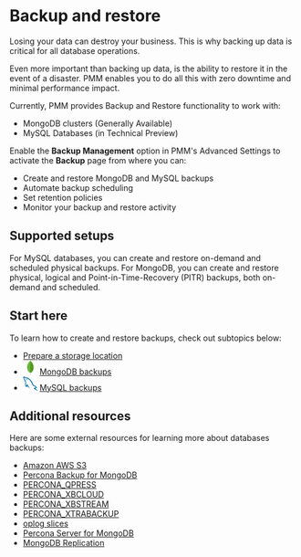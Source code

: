 # Backup and restore

Losing your data can destroy your business. This is why backing up data is critical for all database operations.

Even more important than backing up data, is the ability to restore it in the event of a disaster. PMM enables you to do all this with zero downtime and minimal performance impact.

Currently, PMM provides Backup and Restore functionality to work with:

- MongoDB clusters (Generally Available)
- MySQL Databases (in Technical Preview)

Enable the **Backup Management** option in PMM's Advanced Settings to activate the **Backup** page from where you can: 

- Create and restore MongoDB and MySQL backups 
- Automate backup scheduling
- Set retention policies
- Monitor your backup and restore activity

## Supported setups

For MySQL databases, you can create and restore on-demand and scheduled physical backups. For MongoDB, you can create and restore physical, logical and Point-in-Time-Recovery (PITR) backups, both on-demand and scheduled.

## Start here
To learn how to create and restore backups, check out subtopics below:

- [Prepare a storage location](prepare_storage_location.md)
- ![!](../../_images/MongoDB_Logo.png)  [MongoDB  backups](../../get-started/backup/backup_mongo.md)
- ![!](../../_images/mysql_logo.png) [MySQL backups](backup_mysql.md) 


## Additional resources
Here are some external resources for learning more about databases backups:

- [Amazon AWS S3](https://aws.amazon.com/s3/)
- [Percona Backup for MongoDB](https://www.percona.com/doc/percona-backup-mongodb/installation.html)
- [PERCONA_QPRESS](https://docs.percona.com/percona-xtrabackup/2.4/backup_scenarios/compressed_backup.html)
- [PERCONA_XBCLOUD](https://www.percona.com/doc/percona-xtrabackup/2.3/xbcloud/xbcloud.html)
- [PERCONA_XBSTREAM](https://www.percona.com/doc/percona-xtrabackup/2.3/xbstream/xbstream.html)
- [PERCONA_XTRABACKUP](https://www.percona.com/software/mysql-database/percona-xtrabackup)
- [oplog slices](https://www.percona.com/doc/percona-backup-mongodb/glossary.html#term-oplog-slice)
- [Percona Server for MongoDB](https://www.percona.com/software/mongo-database/percona-server-for-mongodb)
- [MongoDB Replication](https://docs.mongodb.com/manual/replication/)
